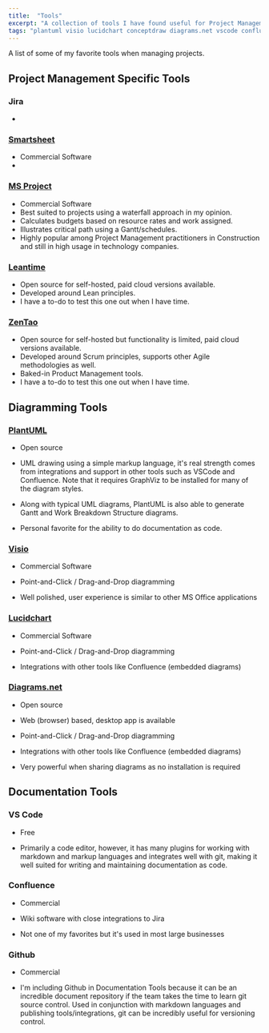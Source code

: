 ```yaml
---
title:  "Tools"
excerpt: "A collection of tools I have found useful for Project Management."
tags: "plantuml visio lucidchart conceptdraw diagrams.net vscode confluence github process engineering"
---
```


A list of some of my favorite tools when managing projects.


## Project Management Specific Tools

### Jira

- 

### [Smartsheet](https://www.smartsheet.com/)

- Commercial Software
- 


### [MS Project](http://www.microsoft.com/project)

- Commercial Software
- Best suited to projects using a waterfall approach in my opinion.
- Calculates budgets based on resource rates and work assigned.
- Illustrates critical path using a Gantt/schedules.
- Highly popular among Project Management practitioners in Construction and still in high usage in technology companies.



### [Leantime](https://leantime.io)

- Open source for self-hosted, paid cloud versions available.
- Developed around Lean principles.
- I have a to-do to test this one out when I have time.

### [ZenTao](https://www.zentao.pm/)

- Open source for self-hosted but functionality is limited, paid cloud versions available.
- Developed around Scrum principles, supports other Agile methodologies as well.
- Baked-in Product Management tools.
- I have a to-do to test this one out when I have time.


## Diagramming Tools


### [PlantUML](https://plantuml.com/) 

- Open source

- UML drawing using a simple markup language, it's real strength comes from integrations and support in other tools such as VSCode and Confluence. Note that it 
requires GraphViz to be installed for many of the diagram styles.

- Along with typical UML diagrams, PlantUML is also able to generate Gantt and Work Breakdown Structure diagrams. 

- Personal favorite for the ability to do documentation as code.



### [Visio](https://www.microsoft.com/en-us/microsoft-365/visio/flowchart-software)

- Commercial Software

- Point-and-Click / Drag-and-Drop diagramming

- Well polished, user experience is similar to other MS Office applications



### [Lucidchart](https://www.lucidchart.com/)

- Commercial Software

- Point-and-Click / Drag-and-Drop diagramming

- Integrations with other tools like Confluence (embedded diagrams)



### [Diagrams.net](https://www.diagrams.net/index.html)

- Open source

- Web (browser) based, desktop app is available

- Point-and-Click / Drag-and-Drop diagramming

- Integrations with other tools like Confluence (embedded diagrams)

- Very powerful when sharing diagrams as no installation is required


## Documentation Tools



### VS Code

- Free

- Primarily a code editor, however, it has many plugins for working with markdown and markup languages and integrates well with git, making it well suited for writing 
and maintaining documentation as code.



### Confluence

- Commercial

- Wiki software with close integrations to Jira

- Not one of my favorites but it's used in most large businesses



### Github

- Commercial

- I'm including Github in Documentation Tools because it can be an incredible document repository if the team takes the time to learn git source control. Used in 
conjunction with markdown languages and publishing tools/integrations, git can be incredibly useful for versioning control.
